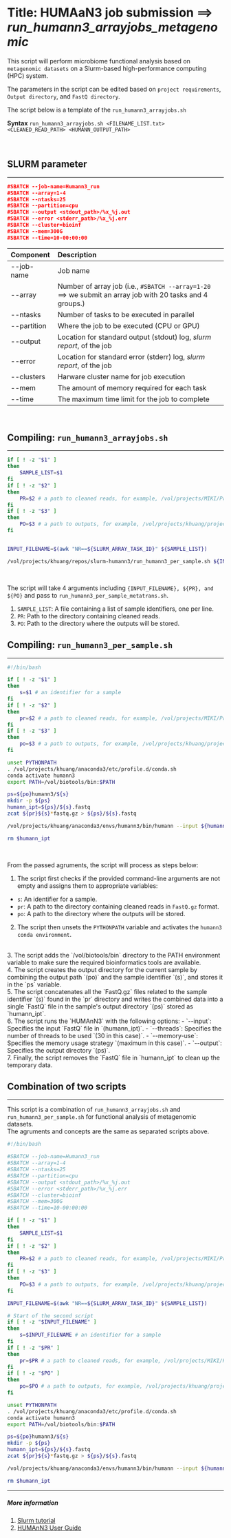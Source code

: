 # Title: HUMAaN3 job submission ==> ***run_humann3_arrayjobs_metagenomic***

This script will perform microbiome functional analysis based on `metagenomic datasets` on a Slurm-based high-performance computing (HPC) system.<br>

The parameters in the script can be edited based on `project requirements`, `Output directory`, and `FastQ directory`. <br>

The script below is a template of the `run_humann3_arrayjobs.sh` <br>

**Syntax**
`run_humann3_arrayjobs.sh
<FILENAME_LIST.txt>
<CLEANED_READ_PATH>
<HUMANN_OUTPUT_PATH>` 

<br>


## SLURM parameter
_________________________________________

``` json
#SBATCH --job-name=Humann3_run
#SBATCH --array=1-4
#SBATCH --ntasks=25
#SBATCH --partition=cpu
#SBATCH --output <stdout_path>/%x_%j.out
#SBATCH --error <stderr_path>/%x_%j.err
#SBATCH --cluster=bioinf
#SBATCH --mem=300G
#SBATCH --time=10-00:00:00
```

| Component | Description  |
|:----    |:----    |
| --job-name | Job name    |
| --array | Number of array job (i.e., `#SBATCH --array=1-20` ==> we submit an array job with 20 tasks and 4 groups.)|
| --ntasks |    Number of tasks to be executed in parallel    |
| --partition |    Where the job to be executed (CPU or GPU)    |
| --output |    Location for standard output (stdout) log, *slurm report*, of the job    |
| --error |    Location for standard error (stderr) log, *slurm report*, of the job     |
| --clusters |    Harware cluster name for job execution   |
| --mem |    The amount of memory required for each task    |
| --time |    The maximum time limit for the job to complete |
<br>

## Compiling: `run_humann3_arrayjobs.sh`
_________________________________________

```bash
if [ ! -z "$1" ]
then
    SAMPLE_LIST=$1
fi
if [ ! -z "$2" ]
then
    PR=$2 # a path to cleaned reads, for example, /vol/projects/MIKI/Project-2022-RheumaVor/filteredReads/
fi
if [ ! -z "$3" ]
then
    PO=$3 # a path to outputs, for example, /vol/projects/khuang/projects/rheumavor/
fi


INPUT_FILENAME=$(awk "NR==${SLURM_ARRAY_TASK_ID}" ${SAMPLE_LIST})

/vol/projects/khuang/repos/slurm-humann3/run_humann3_per_sample.sh ${INPUT_FILENAME} ${PR} ${PO}
```
<br>

The script will take 4 arguments including `{INPUT_FILENAME}, ${PR}, and ${PO}` and pass to `run_humann3_per_sample_metatrans.sh`.
1. `SAMPLE_LIST`: A file containing a list of sample identifiers, one per line.
2. `PR`: Path to the directory containing cleaned reads.
3. `PO`: Path to the directory where the outputs will be stored.

## Compiling: `run_humann3_per_sample.sh`
_________________________________________

```bash
#!/bin/bash

if [ ! -z "$1" ]
then
    s=$1 # an identifier for a sample
fi
if [ ! -z "$2" ]
then
    pr=$2 # a path to cleaned reads, for example, /vol/projects/MIKI/Project-2022-RheumaVor/filteredReads/
fi
if [ ! -z "$3" ]
then
    po=$3 # a path to outputs, for example, /vol/projects/khuang/projects/rheumavor/
fi

unset PYTHONPATH
. /vol/projects/khuang/anaconda3/etc/profile.d/conda.sh
conda activate humann3
export PATH=/vol/biotools/bin:$PATH

ps=${po}humann3/${s}
mkdir -p ${ps}
humann_ipt=${ps}/${s}.fastq
zcat ${pr}${s}*fastq.gz > ${ps}/${s}.fastq

/vol/projects/khuang/anaconda3/envs/humann3/bin/humann --input ${humann_ipt} --threads 30 --memory-use maximum --output ${ps}

rm $humann_ipt
```
<br>

From the passed agruments, the script will process as steps below:

1. The script first checks if the provided command-line arguments are not empty and assigns them to appropriate variables:
- `s`: An identifier for a sample.
- `pr`: A path to the directory containing cleaned reads in `FastQ.gz` format.
- `po`: A path to the directory where the outputs will be stored.

2. The script then unsets the `PYTHONPATH` variable and activates the `humann3 conda environment`. 
<br>
3. The script adds the `/vol/biotools/bin` directory to the PATH environment variable to make sure the required bioinformatics tools are available.
<br>
4. The script creates the output directory for the current sample by combining the output path `(po)` and the sample identifier `(s)`, and stores it in the `ps` variable.
<br>
5. The script concatenates all the `FastQ.gz` files related to the sample identifier `(s)` found in the `pr` directory and writes the combined data into a single `FastQ` file in the sample's output directory `(ps)` stored as `humann_ipt`.
<br>
6. The script runs the `HUMAnN3` with the following options:
- `--input`: Specifies the input `FastQ` file in `(humann_ipt)`.
- `--threads`: Specifies the number of threads to be used `(30 in this case)`.
- `--memory-use`: Specifies the memory usage strategy `(maximum in this case)`.
- `--output`: Specifies the output directory `(ps)`.
<br>
7. Finally, the script removes the `FastQ` file in `humann_ipt` to clean up the temporary data.

## Combination of two scripts
_________________________________________

This script is a combination of `run_humann3_arrayjobs.sh` and `run_humann3_per_sample.sh` for functional analysis of metagenomic datasets.
<br>
The agruments and concepts are the same as separated scripts above.

```bash
#!/bin/bash

#SBATCH --job-name=Humann3_run
#SBATCH --array=1-4
#SBATCH --ntasks=25
#SBATCH --partition=cpu
#SBATCH --output <stdout_path>/%x_%j.out
#SBATCH --error <stderr_path>/%x_%j.err
#SBATCH --cluster=bioinf
#SBATCH --mem=300G
#SBATCH --time=10-00:00:00

if [ ! -z "$1" ]
then
    SAMPLE_LIST=$1
fi
if [ ! -z "$2" ]
then
    PR=$2 # a path to cleaned reads, for example, /vol/projects/MIKI/Project-2022-RheumaVor/filteredReads/
fi
if [ ! -z "$3" ]
then
    PO=$3 # a path to outputs, for example, /vol/projects/khuang/projects/rheumavor/
fi

INPUT_FILENAME=$(awk "NR==${SLURM_ARRAY_TASK_ID}" ${SAMPLE_LIST})

# Start of the second script
if [ ! -z "$INPUT_FILENAME" ]
then
    s=$INPUT_FILENAME # an identifier for a sample
fi
if [ ! -z "$PR" ]
then
    pr=$PR # a path to cleaned reads, for example, /vol/projects/MIKI/Project-2022-RheumaVor/filteredReads/
fi
if [ ! -z "$PO" ]
then
    po=$PO # a path to outputs, for example, /vol/projects/khuang/projects/rheumavor/
fi

unset PYTHONPATH
. /vol/projects/khuang/anaconda3/etc/profile.d/conda.sh
conda activate humann3
export PATH=/vol/biotools/bin:$PATH

ps=${po}humann3/${s}
mkdir -p ${ps}
humann_ipt=${ps}/${s}.fastq
zcat ${pr}${s}*fastq.gz > ${ps}/${s}.fastq

/vol/projects/khuang/anaconda3/envs/humann3/bin/humann --input ${humann_ipt} --threads 30 --memory-use maximum --output ${ps}

rm $humann_ipt

```

_________________________________________
##### More information 
1. [Slurm tutorial](https://slurm.schedmd.com/tutorials.html)
2. [HUMAnN3 User Guide](https://github.com/biobakery/humann)